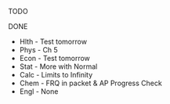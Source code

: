 TODO

DONE
- Hlth - Test tomorrow
- Phys - Ch 5
- Econ - Test tomorrow
- Stat - More with Normal
- Calc - Limits to Infinity
- Chem - FRQ in packet & AP Progress Check
- Engl - None

